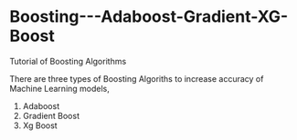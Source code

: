 # Boosting---Adaboost-Gradient-XG-Boost
Tutorial of Boosting Algorithms

There are three types of Boosting Algoriths to increase accuracy of Machine Learning models,

1) Adaboost
2) Gradient Boost
3) Xg Boost

